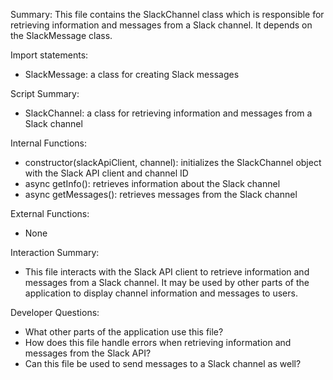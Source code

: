 Summary:
This file contains the SlackChannel class which is responsible for retrieving information and messages from a Slack channel. It depends on the SlackMessage class.

Import statements:
- SlackMessage: a class for creating Slack messages

Script Summary:
- SlackChannel: a class for retrieving information and messages from a Slack channel

Internal Functions:
- constructor(slackApiClient, channel): initializes the SlackChannel object with the Slack API client and channel ID
- async getInfo(): retrieves information about the Slack channel
- async getMessages(): retrieves messages from the Slack channel

External Functions:
- None

Interaction Summary:
- This file interacts with the Slack API client to retrieve information and messages from a Slack channel. It may be used by other parts of the application to display channel information and messages to users.

Developer Questions:
- What other parts of the application use this file?
- How does this file handle errors when retrieving information and messages from the Slack API?
- Can this file be used to send messages to a Slack channel as well?